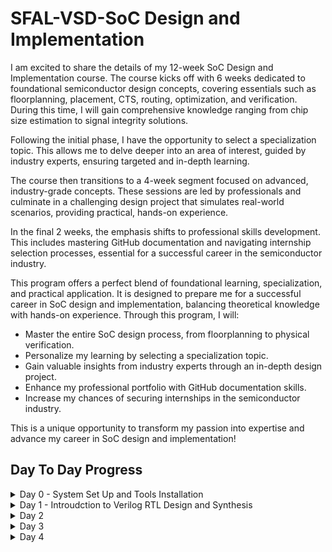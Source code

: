 # SFAL-VSD-SoC Design and Implementation

I am excited to share the details of my 12-week SoC Design and Implementation course. The course kicks off with 6 weeks dedicated to foundational semiconductor design concepts, covering essentials such as floorplanning, placement, CTS, routing, optimization, and verification. During this time, I will gain comprehensive knowledge ranging from chip size estimation to signal integrity solutions.

Following the initial phase, I have the opportunity to select a specialization topic. This allows me to delve deeper into an area of interest, guided by industry experts, ensuring targeted and in-depth learning.

The course then transitions to a 4-week segment focused on advanced, industry-grade concepts. These sessions are led by professionals and culminate in a challenging design project that simulates real-world scenarios, providing practical, hands-on experience.

In the final 2 weeks, the emphasis shifts to professional skills development. This includes mastering GitHub documentation and navigating internship selection processes, essential for a successful career in the semiconductor industry.

This program offers a perfect blend of foundational learning, specialization, and practical application. It is designed to prepare me for a successful career in SoC design and implementation, balancing theoretical knowledge with hands-on experience. Through this program, I will:

- Master the entire SoC design process, from floorplanning to physical verification.
- Personalize my learning by selecting a specialization topic.
- Gain valuable insights from industry experts through an in-depth design project.
- Enhance my professional portfolio with GitHub documentation skills.
- Increase my chances of securing internships in the semiconductor industry.

This is a unique opportunity to transform my passion into expertise and advance my career in SoC design and implementation!

## Day To Day Progress
<details>
	<summary>Day 0 - System Set Up and Tools Installation </summary>

## Day 0: System Set Up and Tools Instllation

**Instructions on how to install tools:**

Download the Oracle Virtual Machine  - https://www.virtualbox.org/wiki/Downloads  

**System Configuration**    

    6GB RAM       
    50 GB HDD    
    Ubuntu 20.04+    
    4vCPU  
![image](https://github.com/vpamidi9/sfal-vsd-venkatesh/assets/122497575/bde8d833-abdd-4a08-bbc3-fcc341b97227)

**Tool Installation**   

**1.Yosys**      

    $ sudo apt-get update    
    $ git clone https://github.com/YosysHQ/yosys.git    
    $ cd yosys    
    $ sudo apt install make (If make is not installed please install it)     
    $ sudo apt-get install build-essential clang bison flex \
        libreadline-dev gawk tcl-dev libffi-dev git \
        graphviz xdot pkg-config python3 libboost-system-dev \
        libboost-python-dev libboost-filesystem-dev zlib1g-dev    
    $ make config-gcc    
    $ make     
    $ sudo make install    

![image](https://github.com/vpamidi9/sfal-vsd-venkatesh/assets/122497575/136cb330-2c9a-4d3b-93d0-8ec554c1f742)    

**2.iverilog**   
    
    $sudo apt-get update    
    $sudo apt-get install iverilog    

![image](https://github.com/vpamidi9/sfal-vsd-venkatesh/assets/122497575/e9585bf3-4f92-4dbb-a18a-7d018e64467a)


**3.GTKwave**  
    
    $sudo apt-get update    
    $sudo apt install gtkwave    

![image](https://github.com/vpamidi9/sfal-vsd-venkatesh/assets/122497575/5d789652-3560-4a5a-8c36-1c9556fea5be)

</details>

<details>
<summary>Day 1 - Introudction to Verilog RTL Design and Synthesis </summary>


## Day 1: Introduction to Verilog RTL Design and Synthesis

</details>
<details> <summary>Day 2 </summary> 
</details>
<details>

<summary>Day 3 </summary>
 
</details>

<details>

<summary>Day 4 </summary>
 
</details>



